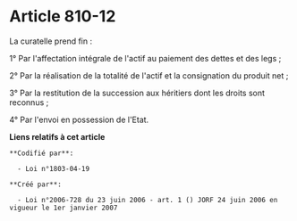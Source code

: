 # Article 810-12

La curatelle prend fin :

1° Par l'affectation intégrale de l'actif au paiement des dettes et des legs ;

2° Par la réalisation de la totalité de l'actif et la consignation du produit net ;

3° Par la restitution de la succession aux héritiers dont les droits sont reconnus ;

4° Par l'envoi en possession de l'Etat.

**Liens relatifs à cet article**

	**Codifié par**:

	  - Loi n°1803-04-19

	**Créé par**:

	  - Loi n°2006-728 du 23 juin 2006 - art. 1 () JORF 24 juin 2006 en vigueur le 1er janvier 2007
